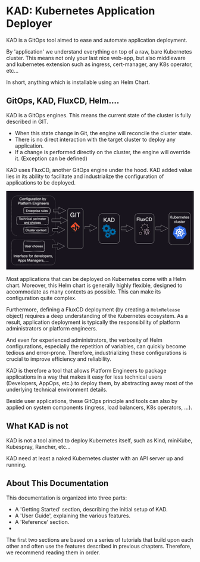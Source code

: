 

# KAD: Kubernetes Application Deployer

KAD is a GitOps tool aimed to ease and automate application deployment. 

By 'application' we understand everything on top of a raw, bare Kubernetes cluster. This means not only your last nice 
web-app, but also middleware and kubernetes extension such as ingress, cert-manager, any K8s operator, etc...  

In short, anything which is installable using an Helm Chart.

## GitOps, KAD, FluxCD, Helm....

KAD is a GitOps engines. This means the current state of the cluster is fully described in GIT.

- When this state change in Git, the engine will reconcile the cluster state.
- There is no direct interaction with the target cluster to deploy any application.
- If a change is performed directly on the cluster, the engine will override it. (Exception can be defined) 

KAD uses FluxCD, another GitOps engine under the hood. KAD added value lies in its ability to facilitate and 
industrialize the configuration of applications to be deployed.

![overview](images/kad0.png)

Most applications that can be deployed on Kubernetes come with a Helm chart. Moreover, this Helm chart is generally
highly flexible, designed to accommodate as many contexts as possible. This can make its configuration quite complex.

Furthermore, defining a FluxCD deployment (by creating a `HelmRelease` object) requires a deep understanding of the Kubernetes
ecosystem. As a result, application deployment is typically the responsibility of platform administrators or platform engineers.

And even for experienced administrators, the verbosity of Helm configurations, especially the repetition of variables,
can quickly become tedious and error-prone. Therefore, industrializing these configurations is crucial to improve
efficiency and reliability.

KAD is therefore a tool that allows Platform Engineers to package applications in a way that makes it easy for less
technical users (Developers, AppOps, etc.) to deploy them, by abstracting away most of the underlying technical environment details.

Beside user applications, these GitOps principle and tools can also by applied on system components (ingress, load
balancers, K8s operators, ...).

## What KAD is not

KAD is not a tool aimed to deploy Kubernetes itself, such as Kind, miniKube, Kubespray, Rancher, etc...

KAD need at least a naked Kubernetes cluster with an API server up and running.

## About This Documentation

This documentation is organized into three parts:

- A 'Getting Started' section, describing the initial setup of KAD.
- A 'User Guide', explaining the various features.
- A 'Reference' section.
- 
The first two sections are based on a series of tutorials that build upon each other and often use the features 
described in previous chapters. Therefore, we recommend reading them in order.

